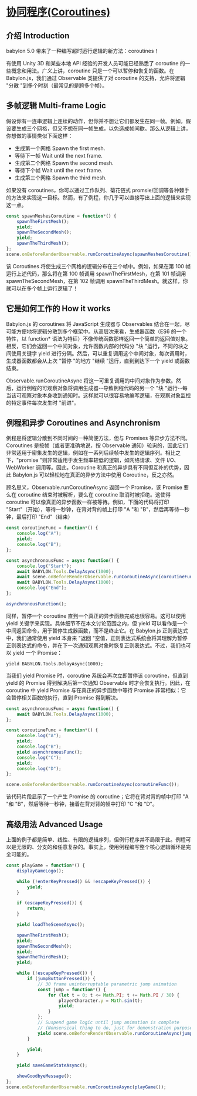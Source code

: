 # [协同程序(Coroutines)](https://doc.babylonjs.com/features/featuresDeepDive/events/coroutines)

## 介绍 Introduction

babylon 5.0 带来了一种编写超时运行逻辑的新方法：coroutines！

有使用 Unity 3D 和某些本地 API 经验的开发人员可能已经熟悉了 coroutine 的一些概念和用法。广义上讲，coroutine 只是一个可以暂停和恢复的函数。在 Babylon.js，我们通过 Observable 类提供了对 coroutine 的支持，允许将逻辑 "分散 "到多个时刻（最常见的是跨多个帧）。

## 多帧逻辑 Multi-frame Logic

假设你有一连串逻辑上连续的动作，但你并不想让它们都发生在同一帧。例如，假设要生成三个网格，但又不想在同一帧生成，以免造成帧间歇。那么从逻辑上讲，你想做的事情类似下面这样：

-   生成第一个网格 Spawn the first mesh.
-   等待下一帧 Wait until the next frame.
-   生成第二个网格 Spawn the second mesh.
-   等待下个帧 Wait until the next frame.
-   生成第三个网格 Spawn the third mesh.

如果没有 coroutines，你可以通过工作队列、菊花链式 promsie/回调等各种棘手的方法来实现这一目标。然而，有了例程，你几乎可以直接写出上面的逻辑来实现这一点。

```javascript
const spawnMeshesCoroutine = function*() {
    spawnTheFirstMesh();
    yield;
    spawnTheSecondMesh();
    yield;
    spawnTheThirdMesh();
};
scene.onBeforeRenderObservable.runCoroutineAsync(spawnMeshesCoroutine());
```

该 Coroutines 将使生成三个网格的逻辑分布在三个帧中。例如，如果在第 100 帧运行上述代码，那么将在第 100 帧调用 spawnTheFirstMesh，在第 101 帧调用 spawnTheSecondMesh，在第 102 帧调用 spawnTheThirdMesh。就这样，你就可以在多个帧上运行逻辑了！

## 它是如何工作的 How it works

Babylon.js 的 coroutines 将 JavaScript 生成器与 Observables 结合在一起，尽可能方便地将逻辑分散到多个框架中。从高层次来看，生成器函数（ES6 的一个特性，以 function\* 语法为特征）不像传统函数那样返回一个简单的返回值对象。相反，它们会返回一个中间对象，允许函数内部的代码分 "块 "运行，不同的块之间使用关键字 yield 进行分隔。然后，可以重复调用这个中间对象，每次调用时，生成器函数都会从上次 "暂停 "的地方 "继续 "运行，直到到达下一个 yield 或函数结束。

Observable.runCoroutineAsync 将这一可重复调用的中间对象作为参数。然后，运行例程的可观察对象将调用生成器--导致例程代码的另一个 "块 "运行--每当该可观察对象本身收到通知时。这样就可以很容易地编写逻辑，在观察对象监控的特定事件每次发生时 "前进"。

## 例程和异步 Coroutines and Asynchronism

例程是将逻辑分散到不同时间的一种简便方法，但与 Promises 等异步方法不同。Coroutines 是按帧（或者更准确地说，按 Observable 通知）轮询的，因此它们非常适用于密集发生的逻辑，例如在一系列后续帧中发生的逻辑序列。相比之下，"promise "则非常适用于发生频率较低的逻辑，如网络请求、文件 I/O、WebWorker 调用等。因此，Coroutine 和真正的异步具有不同但互补的优势，因此 Babylon.js 可以轻松地在真正的异步方法中使用 Coroutine，反之亦然。

顾名思义，Observable.runCoroutineAsync 返回一个 Promise<void>，该 Promise<void> 要么在 coroutine 结束时被解析，要么在 coroutine 取消时被拒绝。这使得 coroutine 可以像真正的异步函数一样被等待。例如，下面的代码将打印 "Start"（开始），等待一秒钟，在背对背的帧上打印 "A "和 "B"，然后再等待一秒钟，最后打印 "End"（结束）

```javascript
const coroutineFunc = function*() {
    console.log("A");
    yield;
    console.log("B");
};

const asynchronousFunc = async function() {
    console.log("Start");
    await BABYLON.Tools.DelayAsync(1000);
    await scene.onBeforeRenderObservable.runCoroutineAsync(coroutineFunc());
    await BABYLON.Tools.DelayAsync(1000);
    console.log("End");
};

asynchronousFunction();
```

同样，暂停一个 coroutine 直到一个真正的异步函数完成也很容易。这可以使用 yield 关键字来实现。具体细节不在本文讨论范围之内，但 yield 可以看作是一个中间返回命令，用于暂停生成器函数，而不是终止它。在 Babylon.js 正则表达式中，我们通常使用 yield 本身来 "返回 "空值，正则表达式系统会将其理解为暂停正则表达式的命令，并在下一次通知观察对象时恢复正则表达式。不过，我们也可以 yield 一个 Promise：

```javscript
yield BABYLON.Tools.DelayAsync(1000);
```

当我们 yield Promise 时，coroutine 系统会再次立即暂停该 coroutine，但直到 yield 的 Promise 得到解决后第一次通知 Observable 时才会恢复执行。因此，在 coroutine 中 yield Promise 与在真正的异步函数中等待 Promise 非常相似：它会暂停相关函数的执行，直到 Promise 得到解决。

```javascript
const asynchronousFunc = async function() {
    await BABYLON.Tools.DelayAsync(1000);
};

const coroutineFunc = function*() {
    console.log("A");
    yield;
    console.log("B");
    yield asynchronousFunc();
    console.log("C");
    yield;
    console.log("D");
};

scene.onBeforeRenderObservable.runCoroutineAsync(coroutineFunc());
```

该代码片段显示了一个产生 Promise 的 coroutine；它将在背对背的帧中打印 "A "和 "B"，然后等待一秒钟，接着在背对背的帧中打印 "C "和 "D"。

## 高级用法 Advanced Usage

上面的例子都是简单、线性、有限的逻辑序列，但例行程序并不局限于此。例程可以是无限的、分支的和任意复杂的。事实上，使用例程编写整个核心逻辑循环是完全可能的。

```javascript
const playGame = function*() {
    displayGameLogo();

    while (!enterKeyPressed() && !escapeKeyPressed()) {
        yield;
    }

    if (escapeKeyPressed()) {
        return;
    }

    yield loadTheSceneAsync();

    spawnTheFirstMesh();
    yield;
    spawnTheSecondMesh();
    yield;
    spawnTheThirdMesh();
    yield;

    while (!escapeKeyPressed()) {
        if (jumpButtonPressed()) {
            // 30 frame uninterruptable parametric jump animation
            const jump = function*() {
                for (let t = 0; t <= Math.PI; t += Math.PI / 30) {
                    playerCharacter.y = Math.sin(t);
                    yield;
                }
            };
            // Suspend game logic until jump animation is complete
            // (Nonsensical thing to do, just for demonstration purposes)
            yield scene.onBeforeRenderObservable.runCoroutineAsync(jump());
        }

        yield;
    }

    yield saveGameStateAsync();

    showGoodbyeMessage();
};
scene.onBeforeRenderObservable.runCoroutineAsync(playGame());
```
